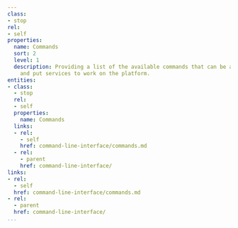 ```yaml
---
class:
- stop
rel:
- self
properties:
  name: Commands
  sort: 2
  level: 1
  description: Providing a list of the available commands that can be applied to commands
    and put services to work on the platform.
entities:
- class:
  - stop
  rel:
  - self
  properties:
    name: Commands
  links:
  - rel:
    - self
    href: command-line-interface/commands.md
  - rel:
    - parent
    href: command-line-interface/
links:
- rel:
  - self
  href: command-line-interface/commands.md
- rel:
  - parent
  href: command-line-interface/
...
```

